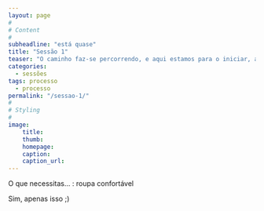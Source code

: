 ```yaml
---
layout: page
#
# Content
#
subheadline: "está quase"
title: "Sessão 1"
teaser: "O caminho faz-se percorrendo, e aqui estamos para o iniciar, ao teu lado, eu, tu, nós... e o Mundo"
categories: 
  - sessões
tags: processo
  - processo
permalink: "/sessao-1/"
#
# Styling
#
image:
    title:
    thumb:
    homepage:
    caption:
    caption_url:
---
```

O que necessitas...
:   roupa confortável  
  
Sim, apenas isso ;)


 [1]: #
 [2]: #
 [3]: #
 [4]: #
 [5]: #
 [6]: #
 [7]: #
 [8]: #
 [9]: #
 [10]: #
